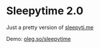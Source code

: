 Sleepytime 2.0
==========

Just a pretty version of [sleepyti.me](http://sleepyti.me)

Demo: [oleg.so/sleepytime](http://oleg.so/sleepytime)
